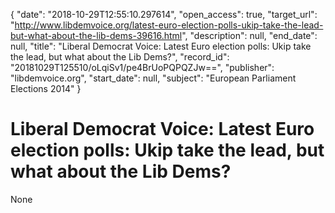 {
  "date": "2018-10-29T12:55:10.297614", 
  "open_access": true, 
  "target_url": "http://www.libdemvoice.org/latest-euro-election-polls-ukip-take-the-lead-but-what-about-the-lib-dems-39616.html", 
  "description": null, 
  "end_date": null, 
  "title": "Liberal Democrat Voice: Latest Euro election polls: Ukip take the lead, but what about the Lib Dems?", 
  "record_id": "20181029T125510/oLqiSv1/pe4BrUoPQPQZJw==", 
  "publisher": "libdemvoice.org", 
  "start_date": null, 
  "subject": "European Parliament Elections 2014"
}

# Liberal Democrat Voice: Latest Euro election polls: Ukip take the lead, but what about the Lib Dems?

None